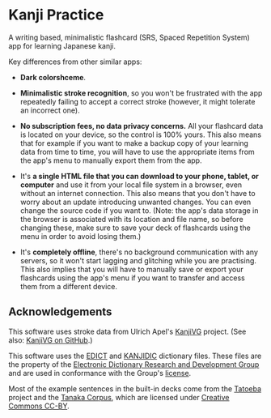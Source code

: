 Kanji Practice
==============

A writing based, minimalistic flashcard (SRS, Spaced Repetition System) app for
learning Japanese kanji.

Key differences from other similar apps:

 * **Dark colorshceme**.

 * **Minimalistic stroke recognition**, so you won't be frustrated with the
   app repeatedly failing to accept a correct stroke (however, it might
   tolerate an incorrect one).

 * **No subscription fees, no data privacy concerns.** All your flashcard data
   is located on your device, so the control is 100% yours. This also means
   that for example if you want to make a backup copy of your learning data
   from time to time, you will have to use the appropriate items from the app's
   menu to manually export them from the app.

 * It's **a single HTML file that you can download to your phone, tablet, or
   computer** and use it from your local file system in a browser, even without
   an internet connection. This also means that you don't have to worry about
   an update introducing unwanted changes. You can even change the source code
   if you want to. (Note: the app's data storage in the browser is associated
   with its location and file name, so before changing these, make sure to save
   your deck of flashcards using the menu in order to avoid losing them.)

 * It's **completely offline**, there's no background communication with any
   servers, so it won't start lagging and glitching while you are practising.
   This also implies that you will have to manually save or export your
   flashcards using the app's menu if you want to transfer and access them from
   a different device.

Acknowledgements
----------------

This software uses stroke data from Ulrich Apel's [KanjiVG][kanjivg] project.
(See also: [KanjiVG on GitHub][kanjivggithub].)

  [kanjivg]: https://kanjivg.tagaini.net/
  [kanjivggithub]: https://github.com/KanjiVG/kanjivg/

This software uses the [EDICT][edict] and [KANJIDIC][kanjidic] dictionary
files. These files are the property of the [Electronic Dictionary Research and
Development Group][edrdg] and are used in conformance with the Group's
[license][edrdglic].

  [edict]: http://www.csse.monash.edu.au/~jwb/edict.html
  [kanjidic]: https://www.edrdg.org/wiki/index.php/KANJIDIC_Project
  [edrdg]: http://www.edrdg.org/
  [edrdglic]: http://www.edrdg.org/edrdg/licence.html

Most of the example sentences in the built-in decks come from the
[Tatoeba][tatoeba] project and the [Tanaka Corpus][tanaka], which are licensed
under [Creative Commons CC-BY][cc-by-fr].

  [tatoeba]: http://tatoeba.org/
  [tanaka]: https://www.edrdg.org/wiki/index.php/Tanaka_Corpus
  [cc-by-fr]: http://creativecommons.org/licenses/by/2.0/fr/
